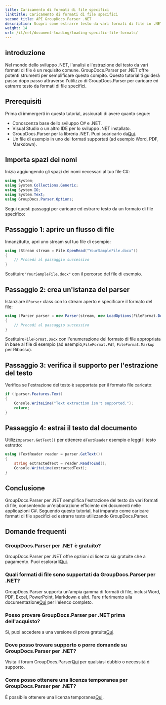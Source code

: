 ```yaml
---
title: Caricamento di formati di file specifici
linktitle: Caricamento di formati di file specifici
second_title: API GroupDocs.Parser .NET
description: Scopri come estrarre testo da vari formati di file in .NET utilizzando GroupDocs.Parser. Tutorial passo passo per un'elaborazione efficiente dei documenti.
weight: 14
url: /it/net/document-loading/loading-specific-file-formats/
---
```

## introduzione
Nel mondo dello sviluppo .NET, l'analisi e l'estrazione del testo da vari formati di file è un requisito comune. GroupDocs.Parser per .NET offre potenti strumenti per semplificare questo compito. Questo tutorial ti guiderà passo dopo passo attraverso l'utilizzo di GroupDocs.Parser per caricare ed estrarre testo da formati di file specifici.
## Prerequisiti
Prima di immergerti in questo tutorial, assicurati di avere quanto segue:
- Conoscenza base dello sviluppo C# e .NET.
- Visual Studio o un altro IDE per lo sviluppo .NET installato.
-  GroupDocs.Parser per la libreria .NET. Puoi scaricarlo da[Qui](https://releases.groupdocs.com/parser/net/).
- Un file di esempio in uno dei formati supportati (ad esempio Word, PDF, Markdown).

## Importa spazi dei nomi
Inizia aggiungendo gli spazi dei nomi necessari al tuo file C#:
```csharp
using System;
using System.Collections.Generic;
using System.IO;
using System.Text;
using GroupDocs.Parser.Options;
```

Segui questi passaggi per caricare ed estrarre testo da un formato di file specifico:
## Passaggio 1: aprire un flusso di file
Innanzitutto, apri uno stream sul tuo file di esempio:
```csharp
using (Stream stream = File.OpenRead("YourSampleFile.docx"))
{
    // Procedi al passaggio successivo
}
```
 Sostituire`"YourSampleFile.docx"` con il percorso del file di esempio.
## Passaggio 2: crea un'istanza del parser
 Istanziare il`Parser` class con lo stream aperto e specificare il formato del file:
```csharp
using (Parser parser = new Parser(stream, new LoadOptions(FileFormat.Docx)))
{
    // Procedi al passaggio successivo
}
```
 Sostituire`FileFormat.Docx` con l'enumerazione del formato di file appropriata in base al file di esempio (ad esempio,`FileFormat.Pdf`, `FileFormat.Markup` per Ribasso).
## Passaggio 3: verifica il supporto per l'estrazione del testo
Verifica se l'estrazione del testo è supportata per il formato file caricato:
```csharp
if (!parser.Features.Text)
{
    Console.WriteLine("Text extraction isn't supported.");
    return;
}
```
## Passaggio 4: estrai il testo dal documento
 Utilizzo`parser.GetText()` per ottenere a`TextReader` esempio e leggi il testo estratto:
```csharp
using (TextReader reader = parser.GetText())
{
    string extractedText = reader.ReadToEnd();
    Console.WriteLine(extractedText);
}
```

## Conclusione
GroupDocs.Parser per .NET semplifica l'estrazione del testo da vari formati di file, consentendo un'elaborazione efficiente dei documenti nelle applicazioni C#. Seguendo questo tutorial, hai imparato come caricare formati di file specifici ed estrarre testo utilizzando GroupDocs.Parser.

## Domande frequenti
### GroupDocs.Parser per .NET è gratuito?
GroupDocs.Parser per .NET offre opzioni di licenza sia gratuite che a pagamento. Puoi esplorarli[Qui](https://purchase.groupdocs.com/buy).
### Quali formati di file sono supportati da GroupDocs.Parser per .NET?
 GroupDocs.Parser supporta un'ampia gamma di formati di file, inclusi Word, PDF, Excel, PowerPoint, Markdown e altri. Fare riferimento alla documentazione[Qui](https://tutorials.groupdocs.com/parser/net/) per l'elenco completo.
### Posso provare GroupDocs.Parser per .NET prima dell'acquisto?
 Sì, puoi accedere a una versione di prova gratuita[Qui](https://releases.groupdocs.com/).
### Dove posso trovare supporto o porre domande su GroupDocs.Parser per .NET?
 Visita il forum GroupDocs.Parser[Qui](https://forum.groupdocs.com/c/parser/17) per qualsiasi dubbio o necessità di supporto.
### Come posso ottenere una licenza temporanea per GroupDocs.Parser per .NET?
 È possibile ottenere una licenza temporanea[Qui](https://purchase.groupdocs.com/temporary-license/).